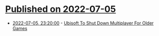 # [Published on 2022-07-05](index.md)

* [2022-07-05, 23:20:00](https://games.slashdot.org/story/22/07/05/2057234/ubisoft-to-shut-down-multiplayer-for-older-games?utm_source=rss1.0mainlinkanon&utm_medium=feed) - [Ubisoft To Shut Down Multiplayer For Older Games](https://games.slashdot.org/story/22/07/05/2057234/ubisoft-to-shut-down-multiplayer-for-older-games?utm_source=rss1.0mainlinkanon&utm_medium=feed)

